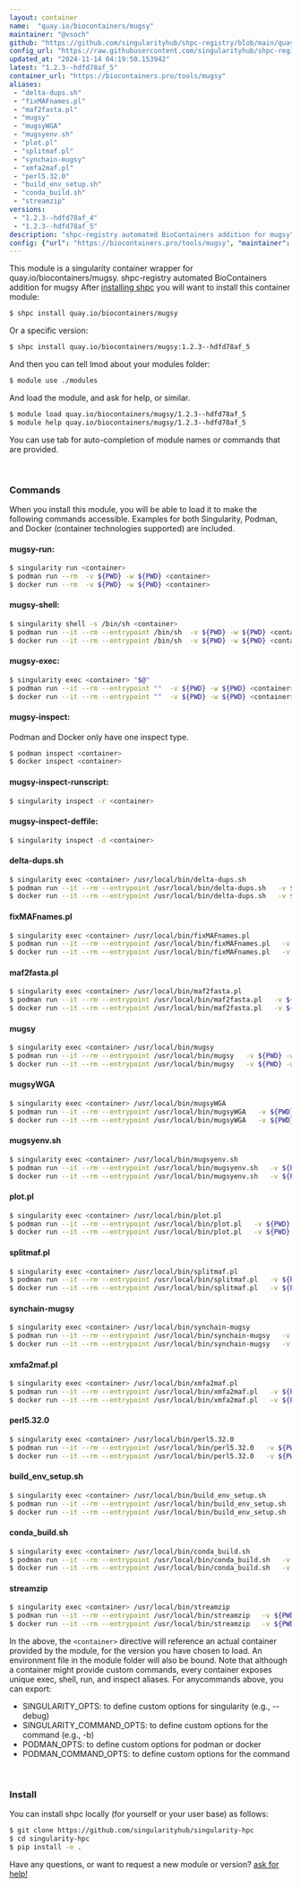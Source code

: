 ```yaml
---
layout: container
name:  "quay.io/biocontainers/mugsy"
maintainer: "@vsoch"
github: "https://github.com/singularityhub/shpc-registry/blob/main/quay.io/biocontainers/mugsy/container.yaml"
config_url: "https://raw.githubusercontent.com/singularityhub/shpc-registry/main/quay.io/biocontainers/mugsy/container.yaml"
updated_at: "2024-11-14 04:19:50.153942"
latest: "1.2.3--hdfd78af_5"
container_url: "https://biocontainers.pro/tools/mugsy"
aliases:
 - "delta-dups.sh"
 - "fixMAFnames.pl"
 - "maf2fasta.pl"
 - "mugsy"
 - "mugsyWGA"
 - "mugsyenv.sh"
 - "plot.pl"
 - "splitmaf.pl"
 - "synchain-mugsy"
 - "xmfa2maf.pl"
 - "perl5.32.0"
 - "build_env_setup.sh"
 - "conda_build.sh"
 - "streamzip"
versions:
 - "1.2.3--hdfd78af_4"
 - "1.2.3--hdfd78af_5"
description: "shpc-registry automated BioContainers addition for mugsy"
config: {"url": "https://biocontainers.pro/tools/mugsy", "maintainer": "@vsoch", "description": "shpc-registry automated BioContainers addition for mugsy", "latest": {"1.2.3--hdfd78af_5": "sha256:78150905cca9f026016c132fa8939a35b29f81ef150c21fee88656e1c5d521d6"}, "tags": {"1.2.3--hdfd78af_4": "sha256:5764b6bc25ed1a6ba912154db34db2d2d5d260df3903a7327d4b3ad418475810", "1.2.3--hdfd78af_5": "sha256:78150905cca9f026016c132fa8939a35b29f81ef150c21fee88656e1c5d521d6"}, "docker": "quay.io/biocontainers/mugsy", "aliases": {"delta-dups.sh": "/usr/local/bin/delta-dups.sh", "fixMAFnames.pl": "/usr/local/bin/fixMAFnames.pl", "maf2fasta.pl": "/usr/local/bin/maf2fasta.pl", "mugsy": "/usr/local/bin/mugsy", "mugsyWGA": "/usr/local/bin/mugsyWGA", "mugsyenv.sh": "/usr/local/bin/mugsyenv.sh", "plot.pl": "/usr/local/bin/plot.pl", "splitmaf.pl": "/usr/local/bin/splitmaf.pl", "synchain-mugsy": "/usr/local/bin/synchain-mugsy", "xmfa2maf.pl": "/usr/local/bin/xmfa2maf.pl", "perl5.32.0": "/usr/local/bin/perl5.32.0", "build_env_setup.sh": "/usr/local/bin/build_env_setup.sh", "conda_build.sh": "/usr/local/bin/conda_build.sh", "streamzip": "/usr/local/bin/streamzip"}}
---
```


This module is a singularity container wrapper for quay.io/biocontainers/mugsy.
shpc-registry automated BioContainers addition for mugsy
After [installing shpc](#install) you will want to install this container module:


```bash
$ shpc install quay.io/biocontainers/mugsy
```

Or a specific version:

```bash
$ shpc install quay.io/biocontainers/mugsy:1.2.3--hdfd78af_5
```

And then you can tell lmod about your modules folder:

```bash
$ module use ./modules
```

And load the module, and ask for help, or similar.

```bash
$ module load quay.io/biocontainers/mugsy/1.2.3--hdfd78af_5
$ module help quay.io/biocontainers/mugsy/1.2.3--hdfd78af_5
```

You can use tab for auto-completion of module names or commands that are provided.

<br>

### Commands

When you install this module, you will be able to load it to make the following commands accessible.
Examples for both Singularity, Podman, and Docker (container technologies supported) are included.

#### mugsy-run:

```bash
$ singularity run <container>
$ podman run --rm  -v ${PWD} -w ${PWD} <container>
$ docker run --rm  -v ${PWD} -w ${PWD} <container>
```

#### mugsy-shell:

```bash
$ singularity shell -s /bin/sh <container>
$ podman run --it --rm --entrypoint /bin/sh  -v ${PWD} -w ${PWD} <container>
$ docker run --it --rm --entrypoint /bin/sh  -v ${PWD} -w ${PWD} <container>
```

#### mugsy-exec:

```bash
$ singularity exec <container> "$@"
$ podman run --it --rm --entrypoint ""  -v ${PWD} -w ${PWD} <container> "$@"
$ docker run --it --rm --entrypoint ""  -v ${PWD} -w ${PWD} <container> "$@"
```

#### mugsy-inspect:

Podman and Docker only have one inspect type.

```bash
$ podman inspect <container>
$ docker inspect <container>
```

#### mugsy-inspect-runscript:

```bash
$ singularity inspect -r <container>
```

#### mugsy-inspect-deffile:

```bash
$ singularity inspect -d <container>
```


#### delta-dups.sh

```bash
$ singularity exec <container> /usr/local/bin/delta-dups.sh
$ podman run --it --rm --entrypoint /usr/local/bin/delta-dups.sh   -v ${PWD} -w ${PWD} <container> -c " $@"
$ docker run --it --rm --entrypoint /usr/local/bin/delta-dups.sh   -v ${PWD} -w ${PWD} <container> -c " $@"
```


#### fixMAFnames.pl

```bash
$ singularity exec <container> /usr/local/bin/fixMAFnames.pl
$ podman run --it --rm --entrypoint /usr/local/bin/fixMAFnames.pl   -v ${PWD} -w ${PWD} <container> -c " $@"
$ docker run --it --rm --entrypoint /usr/local/bin/fixMAFnames.pl   -v ${PWD} -w ${PWD} <container> -c " $@"
```


#### maf2fasta.pl

```bash
$ singularity exec <container> /usr/local/bin/maf2fasta.pl
$ podman run --it --rm --entrypoint /usr/local/bin/maf2fasta.pl   -v ${PWD} -w ${PWD} <container> -c " $@"
$ docker run --it --rm --entrypoint /usr/local/bin/maf2fasta.pl   -v ${PWD} -w ${PWD} <container> -c " $@"
```


#### mugsy

```bash
$ singularity exec <container> /usr/local/bin/mugsy
$ podman run --it --rm --entrypoint /usr/local/bin/mugsy   -v ${PWD} -w ${PWD} <container> -c " $@"
$ docker run --it --rm --entrypoint /usr/local/bin/mugsy   -v ${PWD} -w ${PWD} <container> -c " $@"
```


#### mugsyWGA

```bash
$ singularity exec <container> /usr/local/bin/mugsyWGA
$ podman run --it --rm --entrypoint /usr/local/bin/mugsyWGA   -v ${PWD} -w ${PWD} <container> -c " $@"
$ docker run --it --rm --entrypoint /usr/local/bin/mugsyWGA   -v ${PWD} -w ${PWD} <container> -c " $@"
```


#### mugsyenv.sh

```bash
$ singularity exec <container> /usr/local/bin/mugsyenv.sh
$ podman run --it --rm --entrypoint /usr/local/bin/mugsyenv.sh   -v ${PWD} -w ${PWD} <container> -c " $@"
$ docker run --it --rm --entrypoint /usr/local/bin/mugsyenv.sh   -v ${PWD} -w ${PWD} <container> -c " $@"
```


#### plot.pl

```bash
$ singularity exec <container> /usr/local/bin/plot.pl
$ podman run --it --rm --entrypoint /usr/local/bin/plot.pl   -v ${PWD} -w ${PWD} <container> -c " $@"
$ docker run --it --rm --entrypoint /usr/local/bin/plot.pl   -v ${PWD} -w ${PWD} <container> -c " $@"
```


#### splitmaf.pl

```bash
$ singularity exec <container> /usr/local/bin/splitmaf.pl
$ podman run --it --rm --entrypoint /usr/local/bin/splitmaf.pl   -v ${PWD} -w ${PWD} <container> -c " $@"
$ docker run --it --rm --entrypoint /usr/local/bin/splitmaf.pl   -v ${PWD} -w ${PWD} <container> -c " $@"
```


#### synchain-mugsy

```bash
$ singularity exec <container> /usr/local/bin/synchain-mugsy
$ podman run --it --rm --entrypoint /usr/local/bin/synchain-mugsy   -v ${PWD} -w ${PWD} <container> -c " $@"
$ docker run --it --rm --entrypoint /usr/local/bin/synchain-mugsy   -v ${PWD} -w ${PWD} <container> -c " $@"
```


#### xmfa2maf.pl

```bash
$ singularity exec <container> /usr/local/bin/xmfa2maf.pl
$ podman run --it --rm --entrypoint /usr/local/bin/xmfa2maf.pl   -v ${PWD} -w ${PWD} <container> -c " $@"
$ docker run --it --rm --entrypoint /usr/local/bin/xmfa2maf.pl   -v ${PWD} -w ${PWD} <container> -c " $@"
```


#### perl5.32.0

```bash
$ singularity exec <container> /usr/local/bin/perl5.32.0
$ podman run --it --rm --entrypoint /usr/local/bin/perl5.32.0   -v ${PWD} -w ${PWD} <container> -c " $@"
$ docker run --it --rm --entrypoint /usr/local/bin/perl5.32.0   -v ${PWD} -w ${PWD} <container> -c " $@"
```


#### build_env_setup.sh

```bash
$ singularity exec <container> /usr/local/bin/build_env_setup.sh
$ podman run --it --rm --entrypoint /usr/local/bin/build_env_setup.sh   -v ${PWD} -w ${PWD} <container> -c " $@"
$ docker run --it --rm --entrypoint /usr/local/bin/build_env_setup.sh   -v ${PWD} -w ${PWD} <container> -c " $@"
```


#### conda_build.sh

```bash
$ singularity exec <container> /usr/local/bin/conda_build.sh
$ podman run --it --rm --entrypoint /usr/local/bin/conda_build.sh   -v ${PWD} -w ${PWD} <container> -c " $@"
$ docker run --it --rm --entrypoint /usr/local/bin/conda_build.sh   -v ${PWD} -w ${PWD} <container> -c " $@"
```


#### streamzip

```bash
$ singularity exec <container> /usr/local/bin/streamzip
$ podman run --it --rm --entrypoint /usr/local/bin/streamzip   -v ${PWD} -w ${PWD} <container> -c " $@"
$ docker run --it --rm --entrypoint /usr/local/bin/streamzip   -v ${PWD} -w ${PWD} <container> -c " $@"
```



In the above, the `<container>` directive will reference an actual container provided
by the module, for the version you have chosen to load. An environment file in the
module folder will also be bound. Note that although a container
might provide custom commands, every container exposes unique exec, shell, run, and
inspect aliases. For anycommands above, you can export:

 - SINGULARITY_OPTS: to define custom options for singularity (e.g., --debug)
 - SINGULARITY_COMMAND_OPTS: to define custom options for the command (e.g., -b)
 - PODMAN_OPTS: to define custom options for podman or docker
 - PODMAN_COMMAND_OPTS: to define custom options for the command

<br>

### Install

You can install shpc locally (for yourself or your user base) as follows:

```bash
$ git clone https://github.com/singularityhub/singularity-hpc
$ cd singularity-hpc
$ pip install -e .
```

Have any questions, or want to request a new module or version? [ask for help!](https://github.com/singularityhub/singularity-hpc/issues)